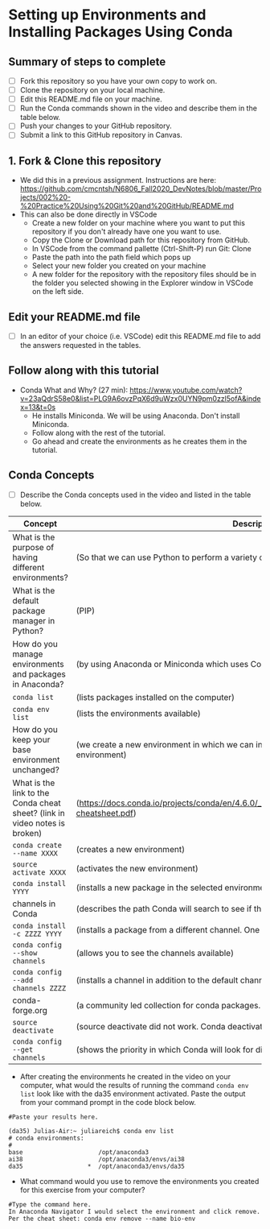 # Setting up Environments and Installing Packages Using Conda

## Summary of steps to complete

- [ ] Fork this repository so you have your own copy to work on.
- [ ] Clone the repository on your local machine. 
- [ ] Edit this README.md file on your machine.
- [ ] Run the Conda commands shown in the video and describe them in the table below.
- [ ] Push your changes to your GitHub repository.
- [ ] Submit a link to this GitHub repository in Canvas.

## 1. Fork & Clone this repository

* We did this in a previous assignment. Instructions are here: https://github.com/cmcntsh/N6806_Fall2020_DevNotes/blob/master/Projects/002%20-%20Practice%20Using%20Git%20and%20GitHub/README.md
* This can also be done directly in VSCode
  * Create a new folder on your machine where you want to put this repository if you don't already have one you want to use.
  * Copy the Clone or Download path for this repository from GitHub.
  * In VSCode from the command pallette (Ctrl-Shift-P) run Git: Clone
  * Paste the path into the path field which pops up
  * Select your new folder you created on your machine
  * A new folder for the repository with the repository files should be in the folder you selected showing in the Explorer window in VSCode on the left side.
  
## Edit your README.md file

* [ ] In an editor of your choice (i.e. VSCode) edit this README.md file to add the answers requested in the tables.

## Follow along with this tutorial

* Conda What and Why? (27 min): https://www.youtube.com/watch?v=23aQdrS58e0&list=PLG9A6ovzPqX6d9uWzx0UYN9pm0zzl5ofA&index=13&t=0s
  * He installs Miniconda. We will be using Anaconda. Don't install Miniconda.
  * Follow along with the rest of the tutorial.
  * Go ahead and create the environments as he creates them in the tutorial.

## Conda Concepts

* [ ] Describe the Conda concepts used in the video and listed in the table below.

|   Concept   |         Description or short answer         |
|     ---     |                     ---                     |
|What is the purpose of having different environments?     |(So that we can use Python to perform a variety of purposes.)|
|What is the default package manager in Python?            |(PIP)|
|How do you manage environments and packages in Anaconda?  |(by using Anaconda or Miniconda which uses Conda to manage both environments and packages)|
|`conda list`       |(lists packages installed on the computer)|
|`conda env list`       |(lists the environments available)|
|How do you keep your base environment unchanged?       |(we create a new environment in which we can install a different package without changing the base environment)|
|What is the link to the Conda cheat sheet? (link in video notes is broken)      |(https://docs.conda.io/projects/conda/en/4.6.0/_downloads/52a95608c49671267e40c689e0bc00ca/conda-cheatsheet.pdf)|
|`conda create --name XXXX`       |(creates a new environment)|
|`source activate XXXX`       |(activates the new environment)|
|`conda install YYYY`       |(installs a new package in the selected environment)|
|channels in Conda       |(describes the path Conda will search to see if the package is available)|
|`conda install -c ZZZZ YYYY`       |(installs a package from a different channel. One time only though, new channel is not available permanently)|
|`conda config --show channels`       |(allows you to see the channels available)|
|`conda config --add channels ZZZZ`       |(installs a channel in addition to the default channels. New channels are available in all environments)|
|conda-forge.org       |(a community led collection for conda packages. And packages which are only available through conda-forge)|
|`source deactivate`       |(source deactivate did not work. Conda deactivate deactivated the environment and returned me to my base)|
|`conda config --get channels`       |(shows the priority in which Conda will look for different channels)|

* After creating the environments he created in the video on your computer, what would the results of running the command `conda env list` look like with the da35 environment activated. Paste the output from your command prompt in the code block below.

```
#Paste your results here.

(da35) Julias-Air:~ juliareich$ conda env list
# conda environments:
#
base                     /opt/anaconda3
ai38                     /opt/anaconda3/envs/ai38
da35                  *  /opt/anaconda3/envs/da35
```
* What command would you use to remove the environments you created for this exercise from your computer?

```
#Type the command here.
In Anaconda Navigator I would select the environment and click remove.
Per the cheat sheet: conda env remove --name bio-env
```
